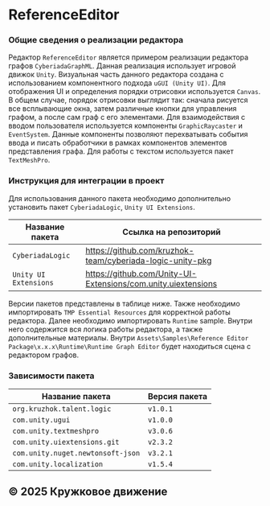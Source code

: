 # ReferenceEditor
### Общие сведения о реализации редактора
Редактор ```ReferenceEditor``` является примером реализации редактора графов ```CyberiadaGraphML```.
Данная реализация использует игровой движок ```Unity```. 
Визуальная часть данного редактора создана с использованием компонентного подхода ```uGUI (Unity UI)```.
Для отображения UI и определения порядки отрисовки используется ```Canvas```.
В общем случае, порядок отрисовки выглядит так: сначала рисуется все всплывающие окна, затем различные кнопки для управления графом, а после сам граф с его элементами.
Для взаимодействия с вводом пользователя используется компоненты ```GraphicRaycaster``` и ```EventSystem```.
Данные компоненты позволяют перехватывать события ввода и писать обработчики в рамках компонентов элементов представления графа.
Для работы с текстом используется пакет ```TextMeshPro```.

### Инструкция для интеграции в проект
Для использования данного пакета необходимо дополнительно установить пакет ```CyberiadaLogic```, ```Unity UI Extensions```.

| Название пакета                       | Ссылка на репозиторий                                         |
|---------------------------------------|---------------------------------------------------------------|
| ```CyberiadaLogic```                  | https://github.com/kruzhok-team/cyberiada-logic-unity-pkg     |
| ```Unity UI Extensions```             | https://github.com/Unity-UI-Extensions/com.unity.uiextensions |

Версии пакетов представлены в таблице ниже.
Также необходимо импортировать ```TMP Essential Resources``` для корректной работы редактора.
Далее необходимо импортировать ```Runtime``` sample. Внутри него содержится вся логика работы редактора, а также дополнительные материалы.
Внутри ```Assets\Samples\Reference Editor Package\x.x.x\Runtime\Runtime Graph Editor``` будет находиться сцена с редактором графов.

### Зависимости пакета
| Название пакета                             | Версия пакета |
|---------------------------------------------|---------------|
| ```org.kruzhok.talent.logic```              | ```v1.0.1```  |
| ```com.unity.ugui```                        | ```v1.0.0```  |
| ```com.unity.textmeshpro```                 | ```v3.0.6```  |
| ```com.unity.uiextensions.git```            | ```v2.3.2```  |
| ```com.unity.nuget.newtonsoft-json```       | ```v3.2.1```  |
| ```com.unity.localization```                | ```v1.5.4```  |


## © 2025 Кружковое движение  

